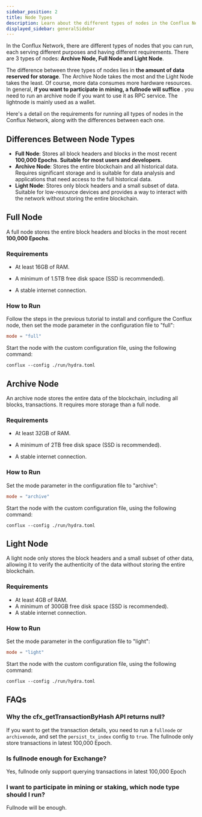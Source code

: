 ```yaml
---
sidebar_position: 2
title: Node Types
description: Learn about the different types of nodes in the Conflux Network.
displayed_sidebar: generalSidebar
---
```


In the Conflux Network, there are different types of nodes that you can run, each serving different purposes and having different requirements.
There are 3 types of nodes: **Archive Node, Full Node and Light Node**.

The difference between three types of nodes lies in **the amount of data reserved for storage**. The Archive Node takes the most and the Light Node takes the least. Of course, more data consumes more hardware resources.
In general, **if you want to participate in mining, a fullnode will suffice** . you need to run an archive node if you want to use it as RPC service. The lightnode is mainly used as a wallet.

Here's a detail on the requirements for running all types of nodes in the Conflux Network, along with the differences between each one.

## Differences Between Node Types

* **Full Node**: Stores all block headers and blocks in the most recent **100,000 Epochs**. **Suitable for most users and developers**.
* **Archive Node**: Stores the entire blockchain and all historical data. Requires significant storage and is suitable for data analysis and applications that need access to the full historical data.
* **Light Node**: Stores only block headers and a small subset of data. Suitable for low-resource devices and provides a way to interact with the network without storing the entire blockchain.

## Full Node

A full node stores the entire block headers and blocks in the most recent **100,000 Epochs**.

### Requirements

* At least 16GB of RAM.

* A minimum of 1.5TB free disk space (SSD is recommended). 

* A stable internet connection. 

### How to Run 

Follow the steps in the previous tutorial to install and configure the Conflux node, then set the mode parameter in the configuration file to "full": 

```toml
mode = "full" 
```  

Start the node with the custom configuration file, using the following command: 

```shell
conflux --config ./run/hydra.toml 
```
  
## Archive Node 

An archive node stores the entire data of the blockchain, including all blocks, transactions. It requires more storage than a full node.

### Requirements 

* At least 32GB of RAM. 

* A minimum of 2TB free disk space (SSD is recommended). 

* A stable internet connection. 

### How to Run 

Set the mode parameter in the configuration file to "archive": 

```toml
mode = "archive" 
```  

Start the node with the custom configuration file, using the following command: 

```shell
conflux --config ./run/hydra.toml 
```

## Light Node

A light node only stores the block headers and a small subset of other data, allowing it to verify the authenticity of the data without storing the entire blockchain.

### Requirements

* At least 4GB of RAM.
* A minimum of 300GB free disk space (SSD is recommended).
* A stable internet connection.

### How to Run

Set the mode parameter in the configuration file to "light":

```toml
mode = "light" 
```  

Start the node with the custom configuration file, using the following command:

```shell
conflux --config ./run/hydra.toml 
```

## FAQs

### Why the cfx_getTransactionByHash API returns null?

If you want to get the transaction details, you need to run a `fullnode` or `archivenode`, and set the `persist_tx_index` config to `true`. The fullnode only store transactions in latest 100,000 Epoch.

### Is fullnode enough for Exchange?

Yes, fullnode only support querying transactions in latest 100,000 Epoch

### I want to participate in mining or staking, which node type should I run?

Fullnode will be enough.
